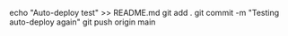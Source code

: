 echo "Auto-deploy test" >> README.md
git add .
git commit -m "Testing auto-deploy again"
git push origin main
